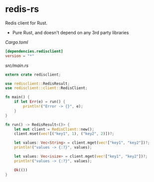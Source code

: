 redis-rs
========

Redis client for Rust.

- Pure Rust, and doesn't depend on any 3rd party libraries

*Cargo.toml*
```toml
[dependencies.redisclient]
version = "*"
```

*src/main.rs*
```rust
extern crate redisclient;

use redisclient::RedisResult;
use redisclient::client::RedisClient;

fn main() {
    if let Err(e) = run() {
        println!("Error -> {}", e);
    }
}

fn run() -> RedisResult<()> {
    let mut client = RedisClient::new();
    client.mset(vec![("key1", 1), ("key2", 2)])?;

    let values: Vec<String> = client.mget(vec!["key1", "key2"])?;
    println!("values -> {:?}", values);

    let values: Vec<isize> = client.mget(vec!["key1", "key2"])?;
    println!("values -> {:?}", values);

    Ok(())
}
```
